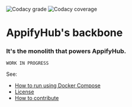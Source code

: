 ![Codacy grade](https://img.shields.io/codacy/grade/631f1219784b4b068469dcb4a1950aec?logo=codacy&label=Quality)
![Codacy coverage](https://img.shields.io/codacy/coverage/631f1219784b4b068469dcb4a1950aec?logo=codacy&label=Coverage)

# AppifyHub's backbone

### It's the monolith that powers AppifyHub.

`WORK IN PROGRESS`

See:

- [How to run using Docker Compose](./docker)
- [License](LICENSE)
- [How to contribute](CONTRIBUTING.md)
